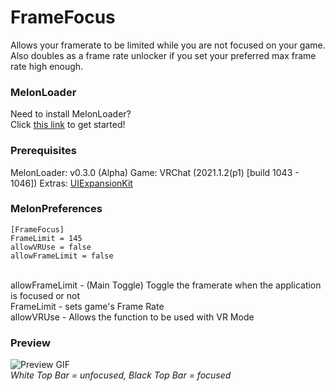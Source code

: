 # FrameFocus
Allows your framerate to be limited while you are not focused on your game. Also doubles as a frame rate unlocker if you set your preferred max frame rate high enough.

### MelonLoader
Need to install MelonLoader?<br>
Click [this link](https://melonwiki.xyz/) to get started!

### Prerequisites
MelonLoader: v0.3.0 (Alpha)
Game: VRChat (2021.1.2(p1) [build 1043 - 1046])
Extras: [UIExpansionKit](https://github.com/knah/VRCMods)

### MelonPreferences
```
[FrameFocus]
FrameLimit = 145
allowVRUse = false
allowFrameLimit = false
```
<br>
allowFrameLimit - (Main Toggle) Toggle the framerate when the application is focused or not<br>
FrameLimit - sets game's Frame Rate<br>
allowVRUse - Allows the function to be used with VR Mode

### Preview
![Preview GIF](https://kortyboi.com/img/upload/QQscYMB2ho.gif)<br>
*White Top Bar = unfocused, Black Top Bar = focused*